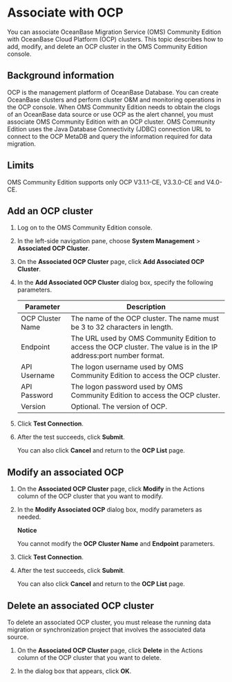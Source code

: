 # Associate with OCP

You can associate OceanBase Migration Service (OMS) Community Edition with OceanBase Cloud Platform (OCP) clusters. This topic describes how to add, modify, and delete an OCP cluster in the OMS Community Edition console.

## Background information

OCP is the management platform of OceanBase Database. You can create OceanBase clusters and perform cluster O\&M and monitoring operations in the OCP console. When OMS Community Edition needs to obtain the clogs of an OceanBase data source or use OCP as the alert channel, you must associate OMS Community Edition with an OCP cluster. OMS Community Edition uses the Java Database Connectivity (JDBC) connection URL to connect to the OCP MetaDB and query the information required for data migration.

## Limits

OMS Community Edition supports only OCP V3.1.1-CE, V3.3.0-CE and V4.0-CE.

## Add an OCP cluster

1. Log on to the OMS Community Edition console.

2. In the left-side navigation pane, choose **System Management** \> **Associated OCP Cluster**.

3. On the **Associated OCP Cluster** page, click **Add Associated OCP Cluster**.

4. In the **Add Associated OCP Cluster** dialog box, specify the following parameters.

   |    Parameter     |                                            Description                                            |
   |------------------|---------------------------------------------------------------------------------------------------|
   | OCP Cluster Name | The name of the OCP cluster. The name must be 3 to 32 characters in length.                       |
   | Endpoint         | The URL used by OMS Community Edition to access the OCP cluster. The value is in the IP address:port number format. |
   | API Username     | The logon username used by OMS Community Edition to access the OCP cluster.                                         |
   | API Password     | The logon password used by OMS Community Edition to access the OCP cluster.                                         |
   | Version          | Optional. The version of OCP.                                                                     |

5. Click **Test Connection**.

6. After the test succeeds, click **Submit**.

   You can also click **Cancel** and return to the **OCP List** page.

## Modify an associated OCP

1. On the **Associated OCP Cluster** page, click **Modify** in the Actions column of the OCP cluster that you want to modify.

2. In the **Modify Associated OCP** dialog box, modify parameters as needed.

   **Notice**

   You cannot modify the **OCP Cluster Name** and **Endpoint** parameters.

3. Click **Test Connection**.

4. After the test succeeds, click **Submit**.

   You can also click **Cancel** and return to the **OCP List** page.

## Delete an associated OCP cluster

To delete an associated OCP cluster, you must release the running data migration or synchronization project that involves the associated data source.

1. On the **Associated OCP Cluster** page, click **Delete** in the Actions column of the OCP cluster that you want to delete.

2. In the dialog box that appears, click **OK**.
